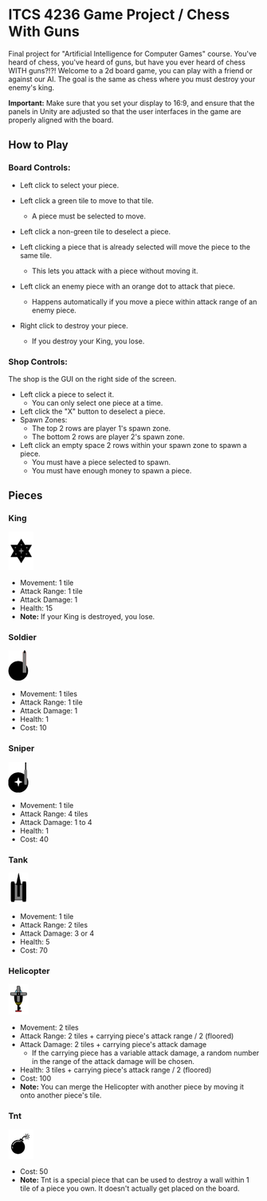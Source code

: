 # ITCS 4236 Game Project / Chess With Guns

Final project for "Artificial Intelligence for Computer Games" course.
You've heard of chess, you've heard of guns, but have you ever heard of chess WITH guns?!?!
Welcome to a 2d board game, you can play with a friend or against our AI. The goal is the same as chess where you must destroy your enemy's king.

**Important:** Make sure that you set your display to 16:9, and ensure that the panels in Unity are adjusted so that the user interfaces in the game are properly aligned with the board.

## How to Play

### Board Controls:

- Left click to select your piece.
- Left click a green tile to move to that tile.
  - A piece must be selected to move.
- Left click a non-green tile to deselect a piece.
- Left clicking a piece that is already selected will move the piece to the same tile.
  - This lets you attack with a piece without moving it.
- Left click an enemy piece with an orange dot to attack that piece.
  - Happens automatically if you move a piece within attack range of an enemy piece.

- Right click to destroy your piece.
  - If you destroy your King, you lose.

### Shop Controls:

The shop is the GUI on the right side of the screen.

- Left click a piece to select it.
  - You can only select one piece at a time.
- Left click the "X" button to deselect a piece.
- Spawn Zones:
  - The top 2 rows are player 1's spawn zone.
  - The bottom 2 rows are player 2's spawn zone.
- Left click an empty space 2 rows within your spawn zone to spawn a piece.
  - You must have a piece selected to spawn.
  - You must have enough money to spawn a piece.

## Pieces

### King

<img src="Assets/Piece Images/movedKing.png" width="50"/>

- Movement: 1 tile
- Attack Range: 1 tile
- Attack Damage: 1
- Health: 15
- **Note:** If your King is destroyed, you lose.

### Soldier

<img src="Assets/Piece Images/SelectedSoldier_image.png" width="40"/>

- Movement: 1 tiles
- Attack Range: 1 tile
- Attack Damage: 1
- Health: 1
- Cost: 10

### Sniper

<img src="Assets/Piece Images/SelectedSniper_image.png" width="40"/>

- Movement: 1 tile
- Attack Range: 4 tiles
- Attack Damage: 1 to 4
- Health: 1
- Cost: 40

### Tank

<img src="Assets/Piece Images/SelectedTank_image.png" width="40"/>

- Movement: 1 tile
- Attack Range: 2 tiles
- Attack Damage: 3 or 4
- Health: 5
- Cost: 70

### Helicopter

<img src="Assets/Piece Images/movedHeli.png" width="40"/>

- Movement: 2 tiles
- Attack Range: 2 tiles + carrying piece's attack range / 2 (floored)
- Attack Damage: 2 tiles + carrying piece's attack damage
  - If the carrying piece has a variable attack damage, a random number in the range of the attack damage will be chosen.
- Health: 3 tiles + carrying piece's attack range / 2 (floored)
- Cost: 100
- **Note:** You can merge the Helicopter with another piece by moving it onto another piece's tile.

### Tnt

<img src="Assets/Piece Images/tnt.png" width="50"/>

- Cost: 50
- **Note:** Tnt is a special piece that can be used to destroy a wall within 1 tile of a piece you own. It doesn't actually get placed on the board.
